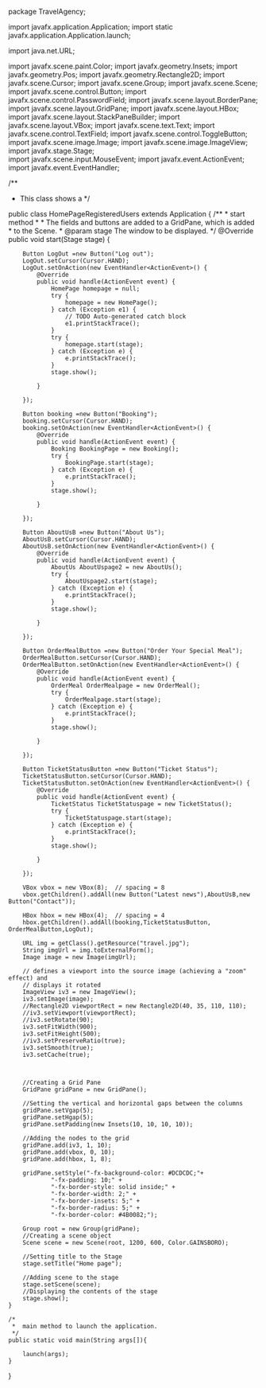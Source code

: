 package TravelAgency;

import javafx.application.Application; 
import static javafx.application.Application.launch;

import java.net.URL;

import javafx.scene.paint.Color;
import javafx.geometry.Insets; 
import javafx.geometry.Pos;
import javafx.geometry.Rectangle2D;
import javafx.scene.Cursor;
import javafx.scene.Group;
import javafx.scene.Scene; 
import javafx.scene.control.Button; 
import javafx.scene.control.PasswordField;
import javafx.scene.layout.BorderPane;
import javafx.scene.layout.GridPane;
import javafx.scene.layout.HBox;
import javafx.scene.layout.StackPaneBuilder;
import javafx.scene.layout.VBox;
import javafx.scene.text.Text; 
import javafx.scene.control.TextField;
import javafx.scene.control.ToggleButton;
import javafx.scene.image.Image;
import javafx.scene.image.ImageView;
import javafx.stage.Stage;  
import javafx.scene.input.MouseEvent;
import javafx.event.ActionEvent;
import javafx.event.EventHandler;

/**
 *  This class shows a 
 */
         
public class HomePageRegisteredUsers extends Application { 
    /**
     *  start method
     * 
     *  The fields and buttons are added to a GridPane, which is added
     *  to the Scene.
     *  @param stage The window to be displayed.
     */
    @Override 
    public void start(Stage stage) {      
        
        
        Button LogOut =new Button("Log out");
        LogOut.setCursor(Cursor.HAND);
        LogOut.setOnAction(new EventHandler<ActionEvent>() {
            @Override
            public void handle(ActionEvent event) {
            	HomePage homepage = null;
				try {
					homepage = new HomePage();
				} catch (Exception e1) {
					// TODO Auto-generated catch block
					e1.printStackTrace();
				}
            	try {
					homepage.start(stage);
				} catch (Exception e) {
					e.printStackTrace();
				}
            	stage.show();
                
            }

        });
        
        Button booking =new Button("Booking");
        booking.setCursor(Cursor.HAND);
        booking.setOnAction(new EventHandler<ActionEvent>() {
            @Override
            public void handle(ActionEvent event) {
            	Booking BookingPage = new Booking();
            	try {
            		BookingPage.start(stage);
				} catch (Exception e) {
					e.printStackTrace();
				}
            	stage.show();
                
            }

        });
        
        Button AboutUsB =new Button("About Us");
        AboutUsB.setCursor(Cursor.HAND);
        AboutUsB.setOnAction(new EventHandler<ActionEvent>() {
            @Override
            public void handle(ActionEvent event) {
            	AboutUs AboutUspage2 = new AboutUs();
            	try {
            		AboutUspage2.start(stage);
				} catch (Exception e) {
					e.printStackTrace();
				}
            	stage.show();
                
            }

        });
        
        Button OrderMealButton =new Button("Order Your Special Meal");
        OrderMealButton.setCursor(Cursor.HAND);
        OrderMealButton.setOnAction(new EventHandler<ActionEvent>() {
            @Override
            public void handle(ActionEvent event) {
            	OrderMeal OrderMealpage = new OrderMeal();
            	try {
            		OrderMealpage.start(stage);
				} catch (Exception e) {
					e.printStackTrace();
				}
            	stage.show();
                
            }

        });
        
        Button TicketStatusButton =new Button("Ticket Status");
        TicketStatusButton.setCursor(Cursor.HAND);
        TicketStatusButton.setOnAction(new EventHandler<ActionEvent>() {
            @Override
            public void handle(ActionEvent event) {
            	TicketStatus TicketStatuspage = new TicketStatus();
            	try {
            		TicketStatuspage.start(stage);
				} catch (Exception e) {
					e.printStackTrace();
				}
            	stage.show();
                
            }

        });
        
        VBox vbox = new VBox(8);  // spacing = 8
        vbox.getChildren().addAll(new Button("Latest news"),AboutUsB,new Button("Contact"));
        
        HBox hbox = new HBox(4);  // spacing = 4
        hbox.getChildren().addAll(booking,TicketStatusButton, OrderMealButton,LogOut);
        
        URL img = getClass().getResource("travel.jpg");
		String imgUrl = img.toExternalForm();
        Image image = new Image(imgUrl);
        
        // defines a viewport into the source image (achieving a "zoom" effect) and
        // displays it rotated
        ImageView iv3 = new ImageView();
        iv3.setImage(image);
        //Rectangle2D viewportRect = new Rectangle2D(40, 35, 110, 110);
        //iv3.setViewport(viewportRect);
        //iv3.setRotate(90);
        iv3.setFitWidth(900);
        iv3.setFitHeight(500);
        //iv3.setPreserveRatio(true);
        iv3.setSmooth(true);
        iv3.setCache(true);


        
        //Creating a Grid Pane 
        GridPane gridPane = new GridPane();    
      
        //Setting the vertical and horizontal gaps between the columns 
        gridPane.setVgap(5); 
        gridPane.setHgap(5);       
        gridPane.setPadding(new Insets(10, 10, 10, 10));       
      
        //Adding the nodes to the grid 
        gridPane.add(iv3, 1, 10);
        gridPane.add(vbox, 0, 10);
        gridPane.add(hbox, 1, 8);
        
        gridPane.setStyle("-fx-background-color: #DCDCDC;"+
        		"-fx-padding: 10;" +
				"-fx-border-style: solid inside;" +
				"-fx-border-width: 2;" +
				"-fx-border-insets: 5;" +
				"-fx-border-radius: 5;" +
				"-fx-border-color: #4B0082;");
        
        Group root = new Group(gridPane);
        //Creating a scene object 
        Scene scene = new Scene(root, 1200, 600, Color.GAINSBORO); 
       
        //Setting title to the Stage 
        stage.setTitle("Home page"); 
        
        //Adding scene to the stage 
        stage.setScene(scene);
        //Displaying the contents of the stage 
        stage.show(); 
    }      

    /*
     *  main method to launch the application.
     */
    public static void main(String args[]){ 
    	
        launch(args); 
    } 
}
